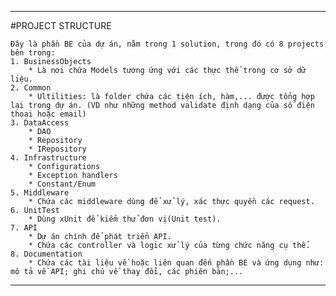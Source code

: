 ﻿***
#PROJECT STRUCTURE
	
	Đây là phần BE của dự án, nằm trong 1 solution, trong đó có 8 projects bên trong:
	1. BusinessObjects
		* Là nơi chứa Models tương ứng với các thực thể trong cơ sở dữ liệu.
	2. Common
		* Ultilities: là folder chứa các tiện ích, hàm,... được tổng hợp lại trong dự án. (VD như những method validate định dạng của số điện thoại hoặc email)
	3. DataAccess
		* DAO
		* Repository
		* IRepository
	4. Infrastructure
		* Configurations
		* Exception handlers
		* Constant/Enum
	5. Middleware
		* Chứa các middleware dùng để xử lý, xác thực quyền các request.
	6. UnitTest
		* Dùng xUnit để kiểm thử đơn vị(Unit test).
	7. API
		* Dự án chính để phát triển API.
		* Chứa các controller và logic xử lý của từng chức năng cụ thể.
	8. Documentation
		* Chứa các tài liệu về hoặc liên quan đến phần BE và ứng dụng như: mô tả về API; ghi chú về thay đổi, các phiên bản;...
***